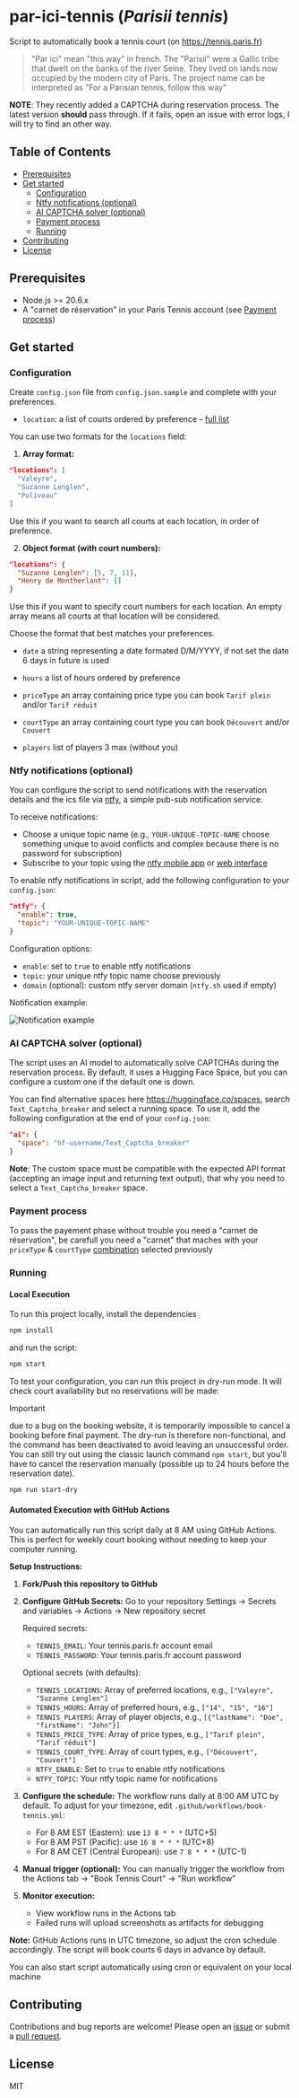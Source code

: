 # par-ici-tennis (*Parisii tennis*)

Script to automatically book a tennis court (on https://tennis.paris.fr)

> "Par ici" mean "this way" in french. The "Parisii" were a Gallic tribe that dwelt on the banks of the river Seine. They lived on lands now occupied by the modern city of Paris. The project name can be interpreted as "For a Parisian tennis, follow this way"

**NOTE**: They recently added a CAPTCHA during reservation process. The latest version **should** pass through. If it fails, open an issue with error logs, I will try to find an other way.

## Table of Contents

- [Prerequisites](#prerequisites)
- [Get started](#get-started)
  - [Configuration](#configuration)
  - [Ntfy notifications (optional)](#ntfy-notifications-optional)
  - [AI CAPTCHA solver (optional)](#ai-captcha-solver-optional)
  - [Payment process](#payment-process)
  - [Running](#running)
- [Contributing](#contributing)
- [License](#license)

## Prerequisites
- Node.js >= 20.6.x
- A "carnet de réservation" in your Paris Tennis account (see [Payment process](#payment-process)) 

## Get started

### Configuration

Create `config.json` file from `config.json.sample` and complete with your preferences.

- `location`: a list of courts ordered by preference - [full list](https://tennis.paris.fr/tennis/jsp/site/Portal.jsp?page=tennisParisien&view=les_tennis_parisiens)

You can use two formats for the `locations` field:

1) **Array format:**
  ```json
  "locations": [
    "Valeyre",
    "Suzanne Lenglen",
    "Poliveau"
  ]
  ```
  Use this if you want to search all courts at each location, in order of preference.

2) **Object format (with court numbers):**
  ```json
  "locations": {
    "Suzanne Lenglen": [5, 7, 11],
    "Henry de Montherlant": []
  }
  ```
  Use this if you want to specify court numbers for each location. An empty array means all courts at that location will be considered.

Choose the format that best matches your preferences.

- `date` a string representing a date formated D/M/YYYY, if not set the date 6 days in future is used

- `hours` a list of hours ordered by preference

- `priceType` an array containing price type you can book `Tarif plein` and/or `Tarif réduit`

- `courtType` an array containing court type you can book `Découvert` and/or `Couvert`

- `players` list of players 3 max (without you)

### Ntfy notifications (optional)

You can configure the script to send notifications with the reservation details and the ics file via [ntfy](https://ntfy.sh), a simple pub-sub notification service.

To receive notifications:
- Choose a unique topic name (e.g., `YOUR-UNIQUE-TOPIC-NAME` choose something unique to avoid conflicts and complex because there is no password for subscription)
- Subscribe to your topic using the [ntfy mobile app](https://ntfy.sh/docs/subscribe/phone/) or [web interface](https://ntfy.sh/)

To enable ntfy notifications in script, add the following configuration to your `config.json`:

```json
"ntfy": {
  "enable": true,
  "topic": "YOUR-UNIQUE-TOPIC-NAME"
}
```

Configuration options:
- `enable`: set to `true` to enable ntfy notifications
- `topic`: your unique ntfy topic name choose previously
- `domain` (optional): custom ntfy server domain (`ntfy.sh` used if empty)

Notification example:

![Notification example](doc/ntfy.png)

### AI CAPTCHA solver (optional)

The script uses an AI model to automatically solve CAPTCHAs during the reservation process. By default, it uses a Hugging Face Space, but you can configure a custom one if the default one is down.

You can find alternative spaces here https://huggingface.co/spaces, search `Text_Captcha_breaker` and select a running space. To use it, add the following configuration at the end of your `config.json`:

```json
"ai": {
  "space": "hf-username/Text_Captcha_breaker"
}
```

**Note**: The custom space must be compatible with the expected API format (accepting an image input and returning text output), that why you need to select a `Text_Captcha_breaker` space.

### Payment process

To pass the payement phase without trouble you need a "carnet de réservation", be carefull you need a "carnet" that maches with your `priceType` & `courtType` [combination](https://tennis.paris.fr/tennis/jsp/site/Portal.jsp?page=rate&view=les_tarifs) selected previously

### Running

#### Local Execution

To run this project locally, install the dependencies

```sh
npm install
```

and run the script:

```sh
npm start
```

To test your configuration, you can run this project in dry-run mode. It will check court availability but no reservations will be made:

> [!IMPORTANT]
> due to a bug on the booking website, it is temporarily impossible to cancel a booking before final payment. The dry-run is therefore non-functional, and the command has been deactivated to avoid leaving an unsuccessful order. You can still try out using the classic launch command `npm start`, but you'll have to cancel the reservation manually (possible up to 24 hours before the reservation date).

```sh
npm run start-dry
```

#### Automated Execution with GitHub Actions

You can automatically run this script daily at 8 AM using GitHub Actions. This is perfect for weekly court booking without needing to keep your computer running.

**Setup Instructions:**

1. **Fork/Push this repository to GitHub**

2. **Configure GitHub Secrets:**
   Go to your repository Settings → Secrets and variables → Actions → New repository secret

   Required secrets:
   - `TENNIS_EMAIL`: Your tennis.paris.fr account email
   - `TENNIS_PASSWORD`: Your tennis.paris.fr account password
   
   Optional secrets (with defaults):
   - `TENNIS_LOCATIONS`: Array of preferred locations, e.g., `["Valeyre", "Suzanne Lenglen"]`
   - `TENNIS_HOURS`: Array of preferred hours, e.g., `["14", "15", "16"]`
   - `TENNIS_PLAYERS`: Array of player objects, e.g., `[{"lastName": "Doe", "firstName": "John"}]`
   - `TENNIS_PRICE_TYPE`: Array of price types, e.g., `["Tarif plein", "Tarif réduit"]`
   - `TENNIS_COURT_TYPE`: Array of court types, e.g., `["Découvert", "Couvert"]`
   - `NTFY_ENABLE`: Set to `true` to enable ntfy notifications
   - `NTFY_TOPIC`: Your ntfy topic name for notifications

3. **Configure the schedule:**
   The workflow runs daily at 8:00 AM UTC by default. To adjust for your timezone, edit `.github/workflows/book-tennis.yml`:
   - For 8 AM EST (Eastern): use `13 8 * * *` (UTC+5)
   - For 8 AM PST (Pacific): use `16 8 * * *` (UTC+8)
   - For 8 AM CET (Central European): use `7 8 * * *` (UTC-1)

4. **Manual trigger (optional):**
   You can manually trigger the workflow from the Actions tab → "Book Tennis Court" → "Run workflow"

5. **Monitor execution:**
   - View workflow runs in the Actions tab
   - Failed runs will upload screenshots as artifacts for debugging

**Note:** GitHub Actions runs in UTC timezone, so adjust the cron schedule accordingly. The script will book courts 6 days in advance by default.

You can also start script automatically using cron or equivalent on your local machine

## Contributing

Contributions and bug reports are welcome! Please open an [issue](https://github.com/bertrandda/par-ici-tennis/issues) or submit a [pull request](https://github.com/bertrandda/par-ici-tennis/pulls).

## License

MIT